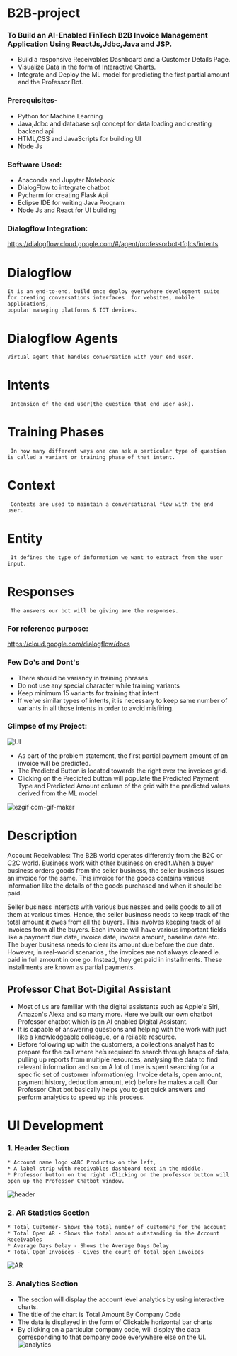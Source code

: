 # B2B-project
### To Build an AI-Enabled FinTech B2B Invoice Management Application Using ReactJs,Jdbc,Java and JSP.
 * Build a responsive Receivables Dashboard and a Customer Details Page.
 * Visualize Data in the form of Interactive Charts.
 * Integrate and Deploy the ML model for predicting the first partial amount and the Professor Bot.
 
### Prerequisites-
  * Python for Machine Learning
  * Java,Jdbc and database sql concept for data loading and creating backend api
  * HTML,CSS and JavaScripts for building UI 
  * Node Js
### Software Used:
   * Anaconda and Jupyter Notebook
   * DialogFlow to integrate chatbot
   * Pycharm for creating Flask Api
   * Eclipse IDE for writing Java Program
   * Node Js and React for UI building

### Dialogflow Integration:
   https://dialogflow.cloud.google.com/#/agent/professorbot-tfqlcs/intents
   # Dialogflow
    It is an end-to-end, build once deploy everywhere development suite for creating conversations interfaces  for websites, mobile applications,
    popular managing platforms & IOT devices.
   # Dialogflow Agents
    Virtual agent that handles conversation with your end user.
   # Intents
     Intension of the end user(the question that end user ask).
   # Training Phases
     In how many different ways one can ask a particular type of question is called a variant or training phase of that intent.
   # Context
     Contexts are used to maintain a conversational flow with the end user.
   # Entity
     It defines the type of information we want to extract from the user input.
   # Responses
     The answers our bot will be giving are the responses.
   ### For reference purpose:
   https://cloud.google.com/dialogflow/docs
### Few Do's and Dont's
  * There should be variancy in training phrases
  * Do not use any special character while training variants
  * Keep minimum 15 variants for training that intent
  * If we've similar types of intents, it is necessary to keep same number of variants in all those intents in order to avoid misfiring.
    
### Glimpse of my Project:

![UI](https://user-images.githubusercontent.com/55063393/89125319-40f68900-d4fb-11ea-8e08-14ecd4704bdf.PNG)
  * As part of the problem statement, the first partial payment amount of an invoice will be predicted.
  * The Predicted Button is located towards the right over the invoices grid.
  * Clicking on the Predicted button will populate the Predicted Payment Type and Predicted Amount column of the 
    grid with the predicted values derived from the ML model.

![ezgif com-gif-maker](https://user-images.githubusercontent.com/55063393/89126262-08a67900-d502-11ea-8a82-f75ceb28a7df.gif)

# Description
Account Receivables:
The B2B world operates differently from the B2C or C2C world. Business work with other business on credit.When a buyer business orders goods from the seller business, the seller business issues an invoice for the same. This invoice for the goods contains various information like the details of the goods purchased and when it should be paid.

Seller business interacts with various businesses and sells goods to all of them at various times.
Hence, the seller business needs to keep track of the total amount it owes from all the buyers.
This involves keeping track of all invoices from all the buyers. Each invoice will have various
important fields like a payment due date, invoice date, invoice amount, baseline date etc.
The buyer business needs to clear its amount due before the due date. However, in real-world
scenarios , the invoices are not always cleared ie. paid in full amount in one go. Instead, they
get paid in installments. These installments are known as partial payments.

## Professor Chat Bot-Digital Assistant
 * Most of us are familiar with the digital assistants such as Apple's Siri, Amazon's Alexa and so many more. Here we built our own chatbot Professor chatbot which is an AI
   enabled Digital Assistant.
 * It is capable of answering questions and helping with the work with just like a knowledgeable colleague, or a reilable resource.
 * Before following up with the customers, a collections analyst has to prepare for the call
   where he’s required to search through heaps of data, pulling up reports from multiple
   resources, analysing the data to find relevant information and so on.A lot of time is
   spent searching for a specific set of customer information(eg: Invoice details, open amount, payment history, deduction amount, etc) 
   before he makes a call. Our Professor Chat bot basically helps you to get quick answers and perform analytics to speed up this process.
 
 # UI Development
  ### 1. Header Section
    * Account name logo <ABC Products> on the left,
    * A label strip with receivables dashboard text in the middle.
    * Professor button on the right -Clicking on the professor button will open up the Professor Chatbot Window.
 ![header](https://user-images.githubusercontent.com/55063393/90160430-631bc100-ddaf-11ea-8430-392793046eec.png)
 ### 2. AR Statistics Section
    * Total Customer- Shows the total number of customers for the account
    * Total Open AR - Shows the total amount outstanding in the Account Receivables
    * Average Days Delay - Shows the Average Days Delay
    * Total Open Invoices - Gives the count of total open invoices
  ![AR](https://user-images.githubusercontent.com/55063393/90161016-2ac8b280-ddb0-11ea-8d50-2911c3275612.PNG)

 ### 3. Analytics Section
   * The section will display the account level analytics by using interactive charts.
   * The title of the chart is Total Amount By Company Code
   * The data is displayed in the form of Clickable horizontal bar charts
   * By clicking on a particular company code, will display the data corresponding to that company code everywhere else on the UI.
    ![analytics](https://user-images.githubusercontent.com/55063393/90161203-6e232100-ddb0-11ea-92e7-c83d56472e2b.PNG)
    






